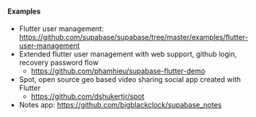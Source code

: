 #### Examples

- Flutter user management: https://github.com/supabase/supabase/tree/master/examples/flutter-user-management
- Extended flutter user management with web support, github login, recovery password flow
  - https://github.com/phamhieu/supabase-flutter-demo
- Spot, open source geo based video sharing social app created with Flutter
  - https://github.com/dshukertjr/spot
- Notes app: https://github.com/bigblackclock/supabase_notes
